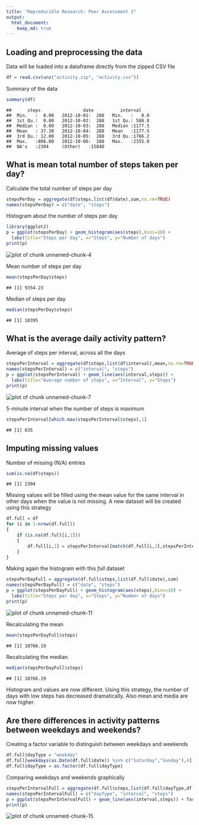 ```yaml
---
title: "Reproducible Research: Peer Assessment 1"
output: 
  html_document:
    keep_md: true
---
```



## Loading and preprocessing the data

Data will be loaded into a dataframe directly from the zipped CSV file

```r
df = read.csv(unz("activity.zip", "activity.csv"))
```

Summary of the data

```r
summary(df)
```

```
##      steps                date          interval     
##  Min.   :  0.00   2012-10-01:  288   Min.   :   0.0  
##  1st Qu.:  0.00   2012-10-02:  288   1st Qu.: 588.8  
##  Median :  0.00   2012-10-03:  288   Median :1177.5  
##  Mean   : 37.38   2012-10-04:  288   Mean   :1177.5  
##  3rd Qu.: 12.00   2012-10-05:  288   3rd Qu.:1766.2  
##  Max.   :806.00   2012-10-06:  288   Max.   :2355.0  
##  NA's   :2304     (Other)   :15840
```

## What is mean total number of steps taken per day?

Calculate the total number of steps per day

```r
stepsPerDay = aggregate(df$steps,list(df$date),sum,na.rm=TRUE)
names(stepsPerDay) = c("date", "steps")
```

Histogram about the number of steps per day

```r
library(ggplot2)
p = ggplot(stepsPerDay) + geom_histogram(aes(steps),bins=10) +
  labs(title="Steps per day", x="Steps", y="Number of days")
print(p)
```

![plot of chunk unnamed-chunk-4](figure/unnamed-chunk-4-1.png)

Mean number of steps per day

```r
mean(stepsPerDay$steps)
```

```
## [1] 9354.23
```

Median of steps per day

```r
median(stepsPerDay$steps)
```

```
## [1] 10395
```

## What is the average daily activity pattern?

Average of steps per interval, across all the days

```r
stepsPerInterval = aggregate(df$steps,list(df$interval),mean,na.rm=TRUE)
names(stepsPerInterval) = c("interval", "steps")
p = ggplot(stepsPerInterval) + geom_line(aes(interval,steps)) +
  labs(title="Average number of steps", x="Interval", y="Steps")
print(p)
```

![plot of chunk unnamed-chunk-7](figure/unnamed-chunk-7-1.png)

5-minute interval when the number of steps is maximum

```r
stepsPerInterval[which.max(stepsPerInterval$steps),1]
```

```
## [1] 835
```
## Imputing missing values

Number of missing (N/A) entries

```r
sum(is.na(df$steps))
```

```
## [1] 2304
```

Missing values will be filled using the mean value for the same interval in other days when the value is not missing.
A new dataset will be created using this strategy

```r
df.full = df
for (i in 1:nrow(df.full))
{
    if (is.na(df.full[i,1]))
    {
        df.full[i,1] = stepsPerInterval[match(df.full[i,3],stepsPerInterval$interval),2]
    }
}
```

Making again the histogram with this *full* dataset

```r
stepsPerDayFull = aggregate(df.full$steps,list(df.full$date),sum)
names(stepsPerDayFull) = c("date", "steps")
p = ggplot(stepsPerDayFull) + geom_histogram(aes(steps),bins=10) +
  labs(title="Steps per day", x="Steps", y="Number of days")
print(p)
```

![plot of chunk unnamed-chunk-11](figure/unnamed-chunk-11-1.png)


Recalculating the mean

```r
mean(stepsPerDayFull$steps)
```

```
## [1] 10766.19
```

Recalculating the median

```r
median(stepsPerDayFull$steps)
```

```
## [1] 10766.19
```

Histogram and values are now different. Using this strategy, the number of days with low steps has decreased dramatically. Also mean and media are now higher.

## Are there differences in activity patterns between weekdays and weekends?

Creating a factor variable to distinguish between weekdays and weekends

```r
df.full$dayType = "weekday"
df.full[weekdays(as.Date(df.full$date)) %in% c("Saturday","Sunday"),4] = "weekend"
df.full$dayType = as.factor(df.full$dayType)
```

Comparing weekdays and weekends graphically

```r
stepsPerIntervalFull = aggregate(df.full$steps,list(df.full$dayType,df.full$interval),mean)
names(stepsPerIntervalFull) = c("dayType", "interval", "steps")
p = ggplot(stepsPerIntervalFull) + geom_line(aes(interval,steps)) + facet_grid(dayType ~ .) + labs(title="Average number of steps", x="Interval", y="Number of steps")
print(p)
```

![plot of chunk unnamed-chunk-15](figure/unnamed-chunk-15-1.png)

